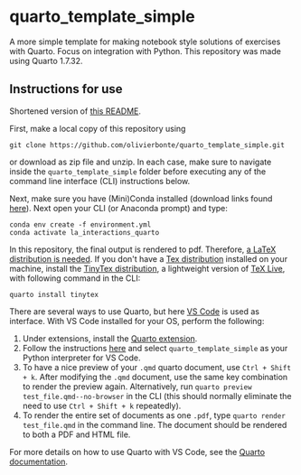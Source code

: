 # quarto_template_simple
A more simple template for making notebook style solutions of exercises with Quarto. Focus on integration with Python. This repository was made using Quarto 1.7.32. 

## Instructions for use

Shortened version of [this README](https://github.com/olivierbonte/Land_Atmosphere_interactions_notes/blob/5eb545af06890d440c73043b1e6f4ab3771a0dbe/README.md). 

First, make a local copy of this repository using

```
git clone https://github.com/olivierbonte/quarto_template_simple.git
```

or download as zip file and unzip. In each case, make sure to navigate inside the `quarto_template_simple` folder before executing any of the command line interface (CLI) instructions below.

Next, make sure you have (Mini)Conda installed (download links found [here](https://docs.anaconda.com/miniconda/)). Next open your CLI (or Anaconda prompt) and type:

```
conda env create -f environment.yml
conda activate la_interactions_quarto
```

In this repository, the final output is rendered to pdf. Therefore, [a LaTeX distribution is needed](https://quarto.org/docs/output-formats/pdf-basics.html#prerequisites). If you don't have a [Tex distribution](https://www.latex-project.org/get/#tex-distributions) installed on your machine, install the [TinyTex distribution](https://yihui.org/tinytex/), a lightweight version of [TeX Live](https://www.tug.org/texlive/), with following command in the CLI:

```
quarto install tinytex
```

There are several ways to use Quarto, but here [VS Code](https://code.visualstudio.com/Download) is used as interface. With VS Code installed for your OS, perform the following:

1. Under extensions, install the [Quarto extension](https://marketplace.visualstudio.com/items?itemName=quarto.quarto).
2. Follow the instructions [here](https://code.visualstudio.com/docs/python/environments#_select-and-activate-an-environment) and select `quarto_template_simple` as your Python interpreter for VS Code.
3. To have a nice preview of your `.qmd` quarto document, use `Ctrl + Shift + k`. After modifying the `.qmd` document, use the same key combination to render the preview again. Alternatively, run `quarto preview test_file.qmd--no-browser` in the CLI (this should normally eliminate the need to use `Ctrl + Shift + k` repeatedly).
4. To render the entire set of documents as one `.pdf`, type `quarto render test_file.qmd` in the command line. The document should be rendered to both a PDF and HTML file. 

For more details on how to use Quarto with VS Code, see the [Quarto documentation](https://quarto.org/docs/get-started/hello/vscode.html).


